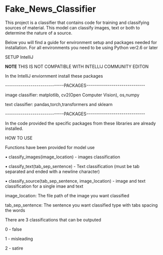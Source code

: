 # Fake_News_Classifier

This project is a classifier that contains code for training and classifying sources of material. This model can classify images, text or both to determine the nature of a source. 

Below you will find a guide for environment setup and packages needed for installation. For all environments you need to be using Python ver2.6 or later

SETUP IntelliJ

**NOTE** THIS IS NOT COMPATIBLE WITH INTELLIJ COMMUNITY EDITON

In the IntelliJ enviornment install these packages

------------------------------PACKAGES------------------------------

image classifier: matplotlib, cv2(Open Computer Vision), os,numpy

text classifier: pandas,torch,transformers and sklearn

------------------------------PACKAGES------------------------------

In the code provided the specific packages from these libraries are already installed. 

HOW TO USE

Functions have been provided for model use

•	classify_images(image_location) - images classification 

•	classify_text(tab_sep_sentence) - Text classification (must be tab separated and ended with a newline character)

•	classify_source(tab_sep_sentence, image_location) - image and text classification for a single imae and text

image_location: The file path of the image you want classified
 
tab_sep_sentence: The sentence you want classified type with tabs spacing the words

There are 3 classifications that can be outputed

0 - false

1 - misleading

2 - satire
